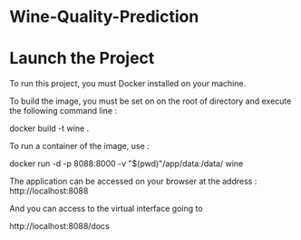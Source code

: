 # Wine-Quality-Prediction

# Launch the Project
To run this project, you must Docker installed on your machine.

To build the image, you must be set on on the root of directory and execute the following command line : 

docker build -t wine .

To run a container of the image, use : 

docker run -d -p 8088:8000 -v "$(pwd)"/app/data:/data/ wine


The application can be accessed on your browser at the address : 
http://localhost:8088

And you can access to the virtual interface going to 

http://localhost:8088/docs